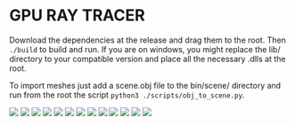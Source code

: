 # GPU RAY TRACER

Download the dependencies at the release and drag them to the root. Then `./build` to build and run.
If you are on windows, you might replace the lib/ directory to your compatible version and place all the necessary .dlls at the root.

To import meshes just add a scene.obj file to the bin/scene/ directory and run from the root the script `python3 ./scripts/obj_to_scene.py`.

![](./bin/screenshots/12.png)
![](./bin/screenshots/11.png)
![](./bin/screenshots/10.png)
![](./bin/screenshots/9.png)
![](./bin/screenshots/8.png)
![](./bin/screenshots/7.png)
![](./bin/screenshots/6.png)
![](./bin/screenshots/5.png)
![](./bin/screenshots/4.png)
![](./bin/screenshots/3.png)
![](./bin/screenshots/2.png)
![](./bin/screenshots/1.png)
![](./bin/screenshots/0.png)
